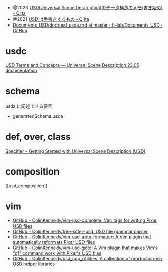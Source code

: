 - @2023 [USD(Universal Scene Description)のデータ構造のメモ(書き始め) - Qiita](https://qiita.com/syoyo/items/643e73570ec4994acca3)
- @2021 [USD は手書きするもの - Qiita](https://qiita.com/takahito-tejima/items/ee0332bfb5c9baed3b09)
- [Documents_USD/doc/usd_usda.md at master · ft-lab/Documents_USD · GitHub](https://github.com/ft-lab/Documents_USD/blob/master/doc/usd_usda.md)


# usdc
[USD Terms and Concepts — Universal Scene Description 23.05 documentation](https://openusd.org/release/glossary.html#crate-file-format)

# schema
usda に記述できる要素
- generatedSchema.usda

# def, over, class
[Specifier - Getting Started with Universal Scene Description (USD)](https://remedy-entertainment.github.io/USDBook/terminology/specifier.html)

# composition
[[usd_composition]]


# vim
- [GitHub - ColinKennedy/vim-usd-complete: Vim tags for writing Pixar USD files](https://github.com/ColinKennedy/vim-usd-complete)
- [GitHub - ColinKennedy/tree-sitter-usd: USD file grammar parser](https://github.com/ColinKennedy/tree-sitter-usd)
- [GitHub - ColinKennedy/vim-usd-auto-formatter: A Vim plugin that automatically reformats Pixar USD files](https://github.com/ColinKennedy/vim-usd-auto-formatter)
- [GitHub - ColinKennedy/vim-usd-goto: A Vim plugin that makes Vim's "gf" command work with Pixar's USD files](https://github.com/ColinKennedy/vim-usd-goto)
- [GitHub - ColinKennedy/usd_cpp_utilities: A collection of production-ish USD helper libraries](https://github.com/ColinKennedy/usd_cpp_utilities)
